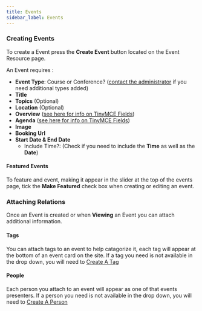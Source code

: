 ```yaml
---
title: Events
sidebar_label: Events
---
```


### Creating Events

To create a Event press the **Create Event** button located on the Event Resource page.

An Event requires :

- **Event Type**: Course or Conference? ([contact the administrator](/contact, 'admin contact') if you need additional types added)
- **Title**
- **Topics** (Optional)
- **Location** (Optional)
- **Overview** ([see here for info on TinyMCE Fields](tinymce 'TinyMCE Field'))
- **Agenda** ([see here for info on TinyMCE Fields](tinymce 'TinyMCE Field'))
- **Image**
- **Booking Url**
- **Start Date & End Date**
  - Include Time?: (Check if you need to include the **Time** as well as the **Date**)

#### Featured Events

To feature and event, making it appear in the slider at the top of the events page, tick the **Make Featured** check box when creating or editing an event.

### Attaching Relations

Once an Event is created or when **Viewing** an Event you can attach additional information.

#### Tags

You can attach tags to an event to help catagorize it, each tag will appear at the bottom of an event card on the site. If a tag you need is not available in the drop down, you will need to [Create A Tag](/tags 'tag resource')

#### People

Each person you attach to an event will appear as one of that events presenters. If a person you need is not available in the drop down, you will need to [Create A Person](/people 'people resource')
